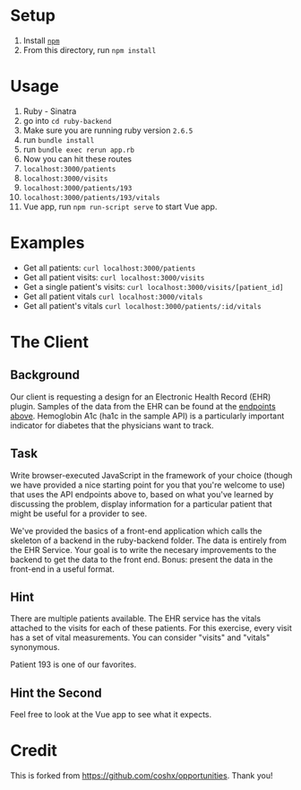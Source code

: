 # Setup
1. Install [`npm`](https://www.npmjs.com/get-npm)
1. From this directory, run `npm install`

# Usage
1. Ruby - Sinatra
  1. go into `cd ruby-backend`
  1. Make sure you are running ruby version `2.6.5`
  1. run `bundle install`
  1. run `bundle exec rerun app.rb`
1. Now you can hit these routes
  1. `localhost:3000/patients`
  1. `localhost:3000/visits`
  1. `localhost:3000/patients/193`
  1. `localhost:3000/patients/193/vitals`
1. Vue app, run `npm run-script serve` to start Vue app.

# Examples
* Get all patients: `curl localhost:3000/patients`
* Get all patient visits: `curl localhost:3000/visits`
* Get a single patient's visits: `curl localhost:3000/visits/[patient_id]`
* Get all patient vitals `curl localhost:3000/vitals`
* Get all patient's vitals `curl localhost:3000/patients/:id/vitals`

# The Client
## Background
Our client is requesting a design for an Electronic Health Record (EHR) plugin. Samples of the data from the EHR can be found at the [endpoints above](#examples). Hemoglobin A1c (ha1c in the sample API) is a particularly important indicator for diabetes that the physicians want to track.

## Task
Write browser-executed JavaScript in the framework of your choice (though we have provided a nice starting point for you that you're welcome to use) that uses the API endpoints above to, based on what you've learned by discussing the problem, display information for a particular patient that might be useful for a provider to see.

We've provided the basics of a front-end application which calls the skeleton of a backend in the ruby-backend folder. The data is entirely from the EHR Service. Your goal is to write the necesary improvements to the backend to get the data to the front end. Bonus: present the data in the front-end in a useful format.

## Hint

There are multiple patients available. The EHR service has the vitals attached to the visits for each of these patients. For this exercise, every visit has a set of vital measurements. You can consider "visits" and "vitals" synonymous.

Patient 193 is one of our favorites.

## Hint the Second

Feel free to look at the Vue app to see what it expects.

# Credit

This is forked from https://github.com/coshx/opportunities.  Thank you!
